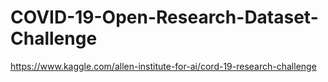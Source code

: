 # COVID-19-Open-Research-Dataset-Challenge
https://www.kaggle.com/allen-institute-for-ai/cord-19-research-challenge
